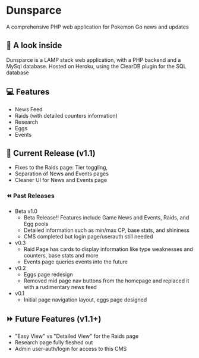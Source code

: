 # Dunsparce
A comprehensive PHP web application for Pokemon Go news and updates

## :eyes: A look inside
Dunsparce is a LAMP stack web application, with a PHP backend and a MySql database. Hosted on Heroku, using the ClearDB plugin for the SQL database

## :computer: Features
- News Feed
- Raids (with detailed counters information)
- Research
- Eggs
- Events

## :rocket: Current Release (v1.1)
- Fixes to the Raids page: Tier toggling, 
- Separation of News and Events pages
- Cleaner UI for News and Events page

### :rewind: Past Releases
- Beta v1.0
  - Beta Release!! Features include Game News and Events, Raids, and Egg pools
  - Detailed information such as min/max CP, base stats, and shininess
  - CMS completed but login page/userauth still needed
- v0.3
  - Raid Page has cards to display information like type weaknesses and counters, base stats and more
  - Events page queries events into the future
- v0.2
  - Eggs page redesign
  - Removed mid page nav buttons from the homepage and replaced it with a rudimentary news feed
- v0.1
  - Initial page navigation layout, eggs page designed

## :fast_forward: Future Features (v1.1+)
- "Easy View" vs "Detailed View" for the Raids page
- Research page fully fleshed out
- Admin user-auth/login for access to this CMS
